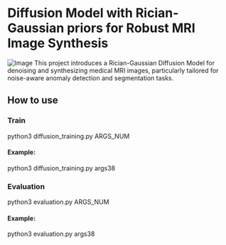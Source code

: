# Diffusion Model with Rician-Gaussian priors for Robust MRI Image Synthesis
![Image](https://github.com/user-attachments/assets/27c71f14-a97b-4f25-968f-6de151a68007)
This project introduces a Rician-Gaussian Diffusion Model for denoising and synthesizing medical MRI images, particularly tailored for noise-aware anomaly detection and segmentation tasks.
## How to use
### Train
python3 diffusion_training.py ARGS_NUM
#### Example:
python3 diffusion_training.py args38

### Evaluation
python3 evaluation.py ARGS_NUM
#### Example:
python3 evaluation.py args38

